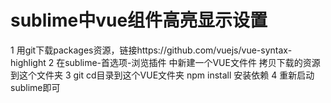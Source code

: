 # sublime中vue组件高亮显示设置
1 用git下载packages资源，链接https://github.com/vuejs/vue-syntax-highlight
2 在sublime-首选项-浏览插件 中新建一个VUE文件件 拷贝下载的资源到这个文件夹 
3 git cd目录到这个VUE文件夹 npm install 安装依赖
4 重新启动sublime即可
